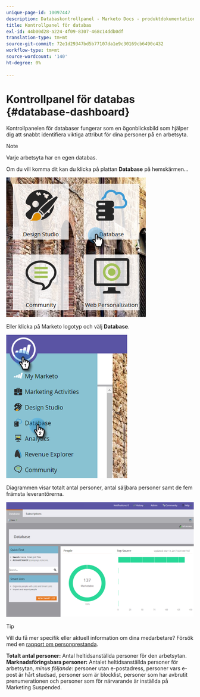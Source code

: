 ```yaml
---
unique-page-id: 10097447
description: Databaskontrollpanel - Marketo Docs - produktdokumentation
title: Kontrollpanel för databas
exl-id: 44b00d28-a224-4f09-8307-468c14ddb0df
translation-type: tm+mt
source-git-commit: 72e1d29347bd5b77107da1e9c30169cb6490c432
workflow-type: tm+mt
source-wordcount: '140'
ht-degree: 0%

---
```


# Kontrollpanel för databas {#database-dashboard}

Kontrollpanelen för databaser fungerar som en ögonblicksbild som hjälper dig att snabbt identifiera viktiga attribut för dina personer på en arbetsyta.

>[!NOTE]
>
>Varje arbetsyta har en egen databas.

Om du vill komma dit kan du klicka på plattan **Database** på hemskärmen...

![](assets/db-3.png)

Eller klicka på Marketo logotyp och välj **Database**.

![](assets/db2.png)

Diagrammen visar totalt antal personer, antal säljbara personer samt de fem främsta leverantörerna.

![](assets/three-7.png)

>[!TIP]
>
>Vill du få mer specifik eller aktuell information om dina medarbetare? Försök med en [rapport om personprestanda](/help/marketo/product-docs/reporting/basic-reporting/report-types/people-performance-report.md).

**Totalt antal personer:** Antal heltidsanställda personer för den arbetsytan.  **Marknadsföringsbara personer:** Antalet heltidsanställda personer för arbetsytan,  _minus följande_: personer utan e-postadress, personer vars e-post är hårt studsad, personer som är blocklist, personer som har avbrutit prenumerationen och personer som för närvarande är inställda på Marketing Suspended.
